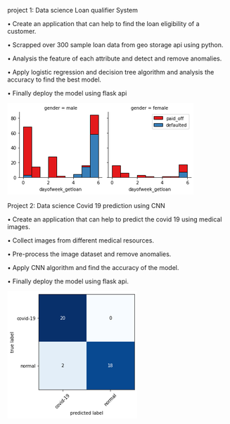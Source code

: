 

project 1: Data science Loan qualifier System

•	Create an application that can help to find the loan eligibility of a customer.

•	Scrapped over 300 sample loan data from geo storage api using python.

•	Analysis the feature of each attribute and detect and remove anomalies.

•	Apply logistic regression and decision tree algorithm and analysis the accuracy to find the best model.

•	Finally deploy the model using flask api

![graph](https://github.com/sarbojitdas/sarbojit-web-CV/blob/main/untiled1.png)


Project 2: Data science Covid 19 prediction using CNN

•	Create an application that can help to predict the covid 19 using medical images.

•	Collect images from different medical resources.

•	Pre-process the image dataset and remove anomalies.

•	Apply CNN algorithm and find the accuracy of the model.

•	Finally deploy the model using flask api.

![confusion matrix](https://github.com/sarbojitdas/sarbojit-web-CV/blob/main/Untitled6.png)
